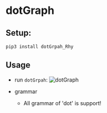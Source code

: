 # dotGraph

## Setup:
  `pip3 install dotGrpah_Rhy`

## Usage
  - run `dotGrpah`:
  ![dotGraph](./img/1.png)
  
  - grammar
    - All grammar of 'dot' is support!
